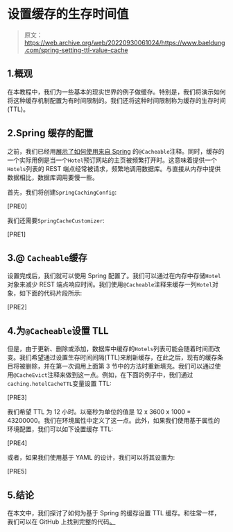 # 设置缓存的生存时间值

> 原文：<https://web.archive.org/web/20220930061024/https://www.baeldung.com/spring-setting-ttl-value-cache>

## 1.概观

在本教程中，我们为一些基本的现实世界的例子做缓存。特别是，我们将演示如何将这种缓存机制配置为有时间限制的。我们还将这种时间限制称为缓存的生存时间(TTL)。

## 2.Spring 缓存的配置

之前，我们已经用[展示了如何使用来自 Spring](/web/20221023070030/https://www.baeldung.com/spring-cache-tutorial) 的`@Cacheable`注释。同时，缓存的一个实际用例是当一个`Hotel`预订网站的主页被频繁打开时。这意味着提供一个`Hotels`列表的 REST 端点经常被请求，频繁地调用数据库。与直接从内存中提供数据相比，数据库调用要慢一些。

首先，我们将创建`SpringCachingConfig`:

[PRE0]

我们还需要`SpringCacheCustomizer`:

[PRE1]

## 3.@ `Cacheable`缓存

设置完成后，我们就可以使用 Spring 配置了。我们可以通过在内存中存储`Hotel`对象来减少 REST 端点响应时间。我们使用`@Cacheable`注释来缓存一列`Hotel`对象，如下面的代码片段所示:

[PRE2]

## 4.为`@Cacheable`设置 TLL

但是，由于更新、删除或添加，数据库中缓存的`Hotels`列表可能会随着时间而改变。我们希望通过设置生存时间间隔(TTL)来刷新缓存，在此之后，现有的缓存条目将被删除，并在第一次调用上面第 3 节中的方法时重新填充。我们可以通过使用`@CacheEvict`注释来做到这一点。例如，在下面的例子中，我们通过`caching.hotelCacheTTL`变量设置 TTL:

[PRE3]

我们希望 TTL 为 12 小时。以毫秒为单位的值是 12 x 3600 x 1000 = 43200000。我们在环境属性中定义了这一点。此外，如果我们使用基于属性的环境配置，我们可以如下设置缓存 TTL:

[PRE4]

或者，如果我们使用基于 YAML 的设计，我们可以将其设置为:

[PRE5]

## 5.结论

在本文中，我们探讨了如何为基于 Spring 的缓存设置 TTL 缓存。和往常一样，我们可以在 GitHub 上找到完整的代码[。](https://web.archive.org/web/20221023070030/https://github.com/eugenp/tutorials/tree/master/spring-caching-2)